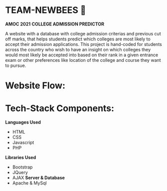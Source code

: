 # TEAM-NEWBEES :bee:
**AMOC 2021**
**COLLEGE ADMISSION PREDICTOR**

A website with a database with college admission criterias and previous cut off marks, that helps students predict which colleges are most likely to accept their admission applications. This project is hand-coded for students across the country who wish to have an insight on which colleges they would most likely be accepted into based on their rank in a given entrance exam or other preferences like location of the college and course they want to pursue.

# Website Flow:


# Tech-Stack Components:
**Languages Used**
 *  HTML
 * CSS
 * Javascript
 * PHP <br>

**Libraries Used**
 * Bootstrap
 * JQuery
 * AJAX
**Server & Database**
 * Apache & MySql
